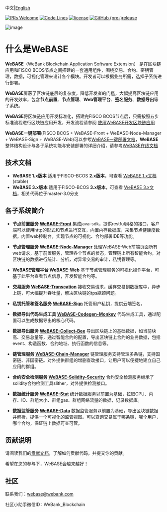 中文|[English](README-en.md)

[![PRs Welcome](https://img.shields.io/badge/PRs-welcome-brightgreen.svg?style=flat-square)](https://webasedoc.readthedocs.io/zh_CN/latest/docs/WeBASE/CONTRIBUTING.html)
[![Code Lines](https://tokei.rs/b1/github/WeBankBlockchain/WeBASE?category=code)](https://github.com/WeBankBlockchain/WeBASE)
[![license](http://img.shields.io/badge/license-Apache%20v2-blue.svg)](http://www.apache.org/licenses/)
[![GitHub (pre-)release](https://img.shields.io/github/release/WeBankBlockchain/WeBASE/all.svg)](https://github.com/WeBankBlockchain/WeBASE/releases)

![image](https://webasedoc.readthedocs.io/zh_CN/latest/_images/logo.jpg)

# 什么是WeBASE

**WeBASE**（WeBank Blockchain Application Software Extension） 是在区块链应用和FISCO BCOS节点之间搭建的一套通用组件，围绕交易、合约、密钥管理，数据，可视化管理来设计各个模块。开发者可以根据业务所需，选择子系统进行部署。

**WeBASE**屏蔽了区块链底层的复杂度，降低开发者的门槛，大幅提高区块链应用的开发效率，包含**节点前置**、**节点管理**、**Web管理平台**、**签名服务**、**数据导出**等子系统。

**WeBASE**将区块链应用开发标准化，搭建完FISCO BCOS节点后，只需按照五步标准流程进行区块链应用开发，开发流程请参阅 [使用WeBASE开发区块链应用](https://github.com/WeBankBlockchain/WeBASE-Doc/blob/master/docs/WeBASE/quick-start.md)

**WeBASE一键部署**(FISCO BCOS + WeBASE-Front + WeBASE-Node-Manager + WeBASE-Sign + WeBASE-Web)可以参考[WeBASE一键部署文档](https://webasedoc.readthedocs.io/zh_CN/latest/docs/WeBASE/install.html)，**WeBASE**整体结构设计与各子系统功能与安装部署的详细介绍，请参考[WeBASE在线文档](https://webasedoc.readthedocs.io/zh_CN/latest/index.html)


## 技术文档
- **WeBASE 1.x版本** 适用于FISCO-BCOS **2.x版本**，可查看 [WeBASE 1.x文档](https://webasedoc.readthedocs.io/zh_CN/latest/index.html) (stable)
- **WeBASE 3.x版本** 适用于FISCO-BCOS **3.x版本**，可查看 [WeBASE 3.x文档](https://webasedoc.readthedocs.io/zh_CN/lab)，相关代码位于master-3.0分支

## 各子系统简介
* **节点前置服务 [WeBASE-Front](https://github.com/WeBankBlockchain/WeBASE-Front)** 
集成java-sdk，提供restful风格的接口，客户端可以使用http的形式和节点进行交互，内置内存数据库，采集节点健康度数据。内置web控制台，实现节点的可视化、合约部署IDE等功能。

* **节点管理服务 [WeBASE-Node-Manager](https://github.com/WeBankBlockchain/WeBASE-Node-Manager)**
处理WeBASE-Web前端页面所有web请求，基于前置服务，管理各个节点的状态，管理链上所有智能合约，对区块链的数据进行统计、分析，对异常交易的审计，私钥管理等。

* **WeBASE管理平台 [WeBASE-Web](https://github.com/WeBankBlockchain/WeBASE-Web)**
基于节点管理服务的可视化操作平台，可基于此平台查看节点信息，开发智能合约等。

* **交易服务 [WeBASE-Transcation](https://github.com/WeBankBlockchain/WeBASE-Transaction)**
接收交易请求，缓存交易到数据库中，异步上链，可大幅提升吞吐量，解决区块链的tps瓶颈问题。

* **私钥托管和签名服务 [WeBASE-Sign](https://github.com/WeBankBlockchain/WeBASE-Sign)**
托管用户私钥，提供云端签名。

* **数据导出代码生成工具 [WeBASE-Codegen-Monkey](https://github.com/WeBankBlockchain/WeBASE-Codegen-Monkey)**
代码生成工具，通过配置可以生成数据导出的核心代码。

* **数据导出服务 [WeBASE-Collect-Bee](https://github.com/WeBankBlockchain/WeBASE-Collect-Bee)**
导出区块链上的基础数据，如当前块高、交易总量等，通过智能合约的配置，导出区块链上合约的业务数据，包括event、构造函数、合约地址、执行函数的信息等。

* **链管理服务 [WeBASE-Chain-Manager](https://github.com/WeBankBlockchain/WeBASE-Chain-Manager)** 
链管理服务支持管理多条链，支持国密链、非国密链。对外提供群组的增删查改接口，让用户可以便捷地建立自己应用的群组。

* **合约安全检测服务 [WeBASE-Solidity-Security](https://github.com/WeBankBlockchain/WeBASE-Solidity-Security)** 
合约安全检测服务继承了solidity合约检测工具slither，对外提供检测接口。

* **数据统计服务 [WeBASE-Stat](https://github.com/WeBankBlockchain/WeBASE-Stat)** 
统计数据服务以前置为基础，拉取CPU、内存、IO、群组大小、群组gas、群组网络流量的数据，记录数据库。

* **数据监管服务 [WeBASE-Data](https://github.com/WeBankBlockchain/WeBASE-Data)** 
数据监管服务以前置为基础，导出区块链数据并解析，提供一个可视化的监管视图。可以查询交易属于哪条链，哪个用户，哪个合约，保证链上数据可查可管。


## 贡献说明
请阅读我们的[贡献文档](https://webasedoc.readthedocs.io/zh_CN/latest/docs/WeBASE/CONTRIBUTING.html)，了解如何贡献代码，并提交你的贡献。

希望在您的参与下，WeBASE会越来越好！

## 社区
联系我们：webase@webank.com

社区小助手微信ID : WeBank_Blockchain
